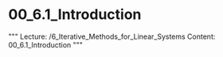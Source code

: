 # 00_6.1_Introduction

"""
Lecture: /6_Iterative_Methods_for_Linear_Systems
Content: 00_6.1_Introduction
"""

